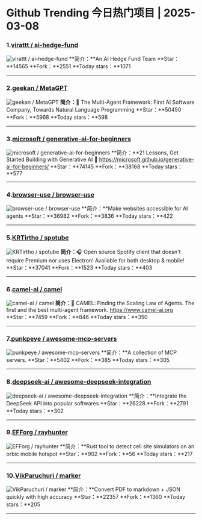 # Github Trending 今日热门项目 | 2025-03-08
### 1.[virattt / ai-hedge-fund](https://github.com/virattt/ai-hedge-fund)

![virattt / ai-hedge-fund](https://opengraph.githubassets.com/e3ba6b6a4572923442c16e6e20d8e3329aa9e7cc7fd83a6d3d71ff9525903bb8/virattt/ai-hedge-fund)
**简介：**An AI Hedge Fund Team
**Star：**14565
**Fork：**2551
**Today stars：**1071

---

### 2.[geekan / MetaGPT](https://github.com/geekan/MetaGPT)

![geekan / MetaGPT](https://opengraph.githubassets.com/348733e6d72e3516941a55529ccbb9ed889ffa3add43af5764c1dd78ff9f0035/geekan/MetaGPT)
**简介：**🌟 The Multi-Agent Framework: First AI Software Company, Towards Natural Language Programming
**Star：**50450
**Fork：**5968
**Today stars：**598

---

### 3.[microsoft / generative-ai-for-beginners](https://github.com/microsoft/generative-ai-for-beginners)

![microsoft / generative-ai-for-beginners](https://repository-images.githubusercontent.com/655806940/88f66022-a0f3-4ad7-b3c8-a0628db51c69)
**简介：**21 Lessons, Get Started Building with Generative AI 🔗 https://microsoft.github.io/generative-ai-for-beginners/
**Star：**74145
**Fork：**38168
**Today stars：**577

---

### 4.[browser-use / browser-use](https://github.com/browser-use/browser-use)

![browser-use / browser-use](https://opengraph.githubassets.com/81ac1a8077b1deb37d1ff95d9992e872270c9b3cfe0d9653ca4bdf303984c73f/browser-use/browser-use)
**简介：**Make websites accessible for AI agents
**Star：**36982
**Fork：**3836
**Today stars：**422

---

### 5.[KRTirtho / spotube](https://github.com/KRTirtho/spotube)

![KRTirtho / spotube](https://repository-images.githubusercontent.com/338719962/f61378ef-aa0f-43d2-b585-1cc121cb7cb9)
**简介：**🎧 Open source Spotify client that doesn't require Premium nor uses Electron! Available for both desktop & mobile!
**Star：**37041
**Fork：**1523
**Today stars：**403

---

### 6.[camel-ai / camel](https://github.com/camel-ai/camel)

![camel-ai / camel](https://repository-images.githubusercontent.com/615510678/93880a8f-edb6-4ef2-88d1-abff2651702e)
**简介：**🐫 CAMEL: Finding the Scaling Law of Agents. The first and the best multi-agent framework. https://www.camel-ai.org
**Star：**7459
**Fork：**846
**Today stars：**350

---

### 7.[punkpeye / awesome-mcp-servers](https://github.com/punkpeye/awesome-mcp-servers)

![punkpeye / awesome-mcp-servers](https://opengraph.githubassets.com/6ef4f1dd5e76b519962da8ec8d84ad943a7a1c842ac544502d41a31ee6ae5159/punkpeye/awesome-mcp-servers)
**简介：**A collection of MCP servers.
**Star：**5402
**Fork：**385
**Today stars：**305

---

### 8.[deepseek-ai / awesome-deepseek-integration](https://github.com/deepseek-ai/awesome-deepseek-integration)

![deepseek-ai / awesome-deepseek-integration](https://opengraph.githubassets.com/db35f8d2eec2d54c1ad36fb38b589a28d4736684ffb6e9ecd773caeb1a35af9f/deepseek-ai/awesome-deepseek-integration)
**简介：**Integrate the DeepSeek API into popular softwares
**Star：**26228
**Fork：**2791
**Today stars：**302

---

### 9.[EFForg / rayhunter](https://github.com/EFForg/rayhunter)

![EFForg / rayhunter](https://opengraph.githubassets.com/74cf80823d2d16a9ff2d2191fe618879229ac695ced9f6203aff5011b7e3997b/EFForg/rayhunter)
**简介：**Rust tool to detect cell site simulators on an orbic mobile hotspot
**Star：**902
**Fork：**56
**Today stars：**217

---

### 10.[VikParuchuri / marker](https://github.com/VikParuchuri/marker)

![VikParuchuri / marker](https://opengraph.githubassets.com/0cc8bbf8ec6c362d6bdf14a92d99ebcfa00a253adeb36bf8b6481d9c0b393700/VikParuchuri/marker)
**简介：**Convert PDF to markdown + JSON quickly with high accuracy
**Star：**22357
**Fork：**1360
**Today stars：**205

---

